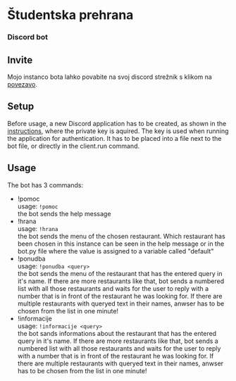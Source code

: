 # Študentska prehrana
### Discord bot

## Invite
Mojo instanco bota lahko povabite na svoj discord strežnik s klikom na [povezavo](https://bit.ly/2XaFvFn).

## Setup
Before usage, a new Discord application has to be created, as shown in the [instructions](http://discordpy.readthedocs.io/en/latest/discord.html), where the private key is aquired. The key is used when running the application for authentication. It has to be placed into a file next to the bot file, or directly in the client.run command.

## Usage
The bot has 3 commands:
* !pomoc  
    usage: `!pomoc`  
    the bot sends the help message
* !hrana  
    usage: `!hrana`  
    the bot sends the menu of the chosen restaurant. Which restaurant has been chosen in this instance can be seen in the help message or in the bot.py file where the value is assigned to a variable called "default"
* !ponudba  
    usage: `!ponudba <query>`  
    the bot sends the menu of the restaurant that has the entered query in it's name. If there are more restaurants like that, bot sends a numbered list with all those restaurants and waits for the user to reply with a number that is in front of the restaurant he was looking for. If there are multiple restaurants with queryed text in their names, anwser has to be chosen from the list in one minute!
* !informacije  
	usage: `!informacije <query>`  
	the bot sands informations about the restaurant that has the entered query in it's name. If there are more restaurants like that, bot sends a numbered list with all those restaurants and waits for the user to reply with a number that is in front of the restaurant he was looking for. If there are multiple restaurants with queryed text in their names, anwser has to be chosen from the list in one minute!